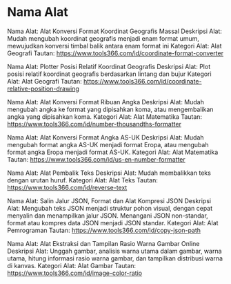 # Nama Alat

Nama Alat: Alat Konversi Format Koordinat Geografis Massal
Deskripsi Alat: Mudah mengubah koordinat geografis menjadi enam format umum, mewujudkan konversi timbal balik antara enam format ini
Kategori Alat: Alat Geografi
Tautan: https://www.tools366.com/id/coordinate-format-converter

Nama Alat: Plotter Posisi Relatif Koordinat Geografis
Deskripsi Alat: Plot posisi relatif koordinat geografis berdasarkan lintang dan bujur
Kategori Alat: Alat Geografi
Tautan: https://www.tools366.com/id/coordinate-relative-position-drawing

Nama Alat: Alat Konversi Format Ribuan Angka
Deskripsi Alat: Mudah mengubah angka ke format yang dipisahkan koma, atau mengembalikan angka yang dipisahkan koma.
Kategori Alat: Alat Matematika
Tautan: https://www.tools366.com/id/number-thousandths-formatter

Nama Alat: Alat Konversi Format Angka AS-UK
Deskripsi Alat: Mudah mengubah format angka AS-UK menjadi format Eropa, atau mengubah format angka Eropa menjadi format AS-UK.
Kategori Alat: Alat Matematika
Tautan: https://www.tools366.com/id/us-en-number-formatter

Nama Alat: Alat Pembalik Teks
Deskripsi Alat: Mudah membalikkan teks dengan urutan huruf.
Kategori Alat: Alat Teks
Tautan: https://www.tools366.com/id/reverse-text

Nama Alat: Salin Jalur JSON, Format dan Alat Kompresi JSON
Deskripsi Alat: Mengubah teks JSON menjadi struktur pohon visual, dengan cepat menyalin dan menampilkan jalur JSON. Menangani JSON non-standar, format atau kompres data JSON menjadi JSON standar.
Kategori Alat: Alat Pemrograman
Tautan: https://www.tools366.com/id/copy-json-path

Nama Alat: Alat Ekstraksi dan Tampilan Rasio Warna Gambar Online
Deskripsi Alat: Unggah gambar, analisis warna utama dalam gambar, warna utama, hitung informasi rasio warna gambar, dan tampilkan distribusi warna di kanvas.
Kategori Alat: Alat Gambar
Tautan: https://www.tools366.com/id/image-color-ratio

